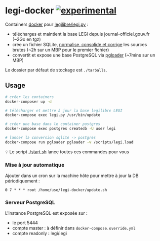 # legi-docker [![experimental](http://badges.github.io/stability-badges/dist/experimental.svg)](http://github.com/badges/stability-badges)

Containers [docker](https://fr.wikipedia.org/wiki/Docker_(logiciel)) pour [legilibre/legi.py](https://github.com/Legilibre/legi.py) :

 - télécharges et maintient la base LEGI depuis journal-officiel.gouv.fr (~2Go en tgz)
 - crée un fichier SQLite, [normalise, consolide et corrige](https://github.com/Legilibre/legi.py#fonctionnalit%C3%A9s) les sources brutes (~2h sur un MBP pour le premier fichier)
 - convertit et expose une base PostgreSQL via [pgloader](http://pgloader.io/) (~7mins sur un MBP)

Le dossier par défaut de stockage est `./tarballs`.

## Usage

```sh
# créer les containers
docker-composer up -d

# télécharger et mettre à jour la base legilibre LEGI
docker-compose exec legi.py /usr/bin/update

# créer une base dans le container postgres
docker-compose exec postgres createdb -U user legi

# lancer la conversion sqlite -> postgres
docker-compose run pgloader pgloader -v /scripts/legi.load
```

:bulb: Le script [./start.sh](./start.sh) lance toutes ces commandes pour vous

### Mise à jour automatique

Ajouter dans un cron sur la machine hôte pour mettre à jour la DB périodiquement :

`0 7 * * * root /home/use/legi-docker/update.sh`


### Serveur PostgreSQL

L'instance PostgreSQL est exposée sur :

 - le port 5444
 - compte master : à définir dans `docker-compose.override.yml`
 - compte readonly : legi/legi


